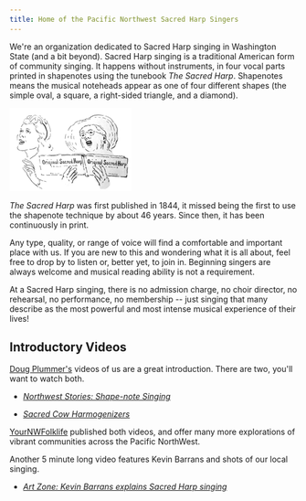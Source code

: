 ```yaml
---
title: Home of the Pacific Northwest Sacred Harp Singers
---
```


We're an organization dedicated to Sacred Harp singing in Washington State (and a bit beyond). Sacred Harp singing is a traditional American form of community singing. It happens without instruments, in four vocal parts printed in shapenotes using the tunebook *The Sacred Harp*. Shapenotes means the musical noteheads appear as one of four different shapes (the simple oval, a square, a right-sided triangle, and a diamond).

![Women Singing](womensinging.gif)

*The Sacred Harp* was first published in 1844, it missed being the first to use the shapenote technique by about 46 years. Since then, it has been continuously in print.

Any type, quality, or range of voice will find a comfortable and important place with us. If you are new to this and wondering what it is all about, feel free to drop by to listen or, better yet, to join in. Beginning singers are always welcome and musical reading ability is not a requirement.

At a Sacred Harp singing, there is no admission charge, no choir director, no rehearsal, no performance, no membership -- just singing that many describe as the most powerful and most intense musical experience of their lives!

## Introductory Videos

[Doug Plummer's](https://www.dougplummer.com/ "Website for Doug Plummer, a photographer and videographer") videos of us are a great introduction. There are two, you'll want to watch both.

- [*Northwest Stories: Shape-note Singing*](http://youtu.be/t9yPPjabr6g "YouTube video about Shape Note Singing")

- [*Sacred Cow Harmogenizers*](https://www.youtube.com/watch?v=x0LCfdZrYrQ "YouTube video about the history of Sacred Cow Harmogenizers")

[YourNWFolklife](https://www.youtube.com/user/YourNWFolklife/playlists "Collection of videos about communities in the Pacific NorthWest") published both videos, and offer many more explorations of vibrant communities across the Pacific NorthWest.

Another 5 minute long video features Kevin Barrans and shots of our local singing.

- [*Art Zone: Kevin Barrans explains Sacred Harp singing*](https://www.youtube.com/watch?v=LVYYoxSYqIk&feature=youtu.be)